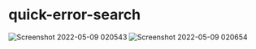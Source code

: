 # quick-error-search

![Screenshot 2022-05-09 020543](https://user-images.githubusercontent.com/73640959/167319591-def76ca1-ac9a-4727-8ed5-95974cc50eda.png)
![Screenshot 2022-05-09 020654](https://user-images.githubusercontent.com/73640959/167319594-e3237c58-4958-4dc6-9b00-0724ec78273f.png)

